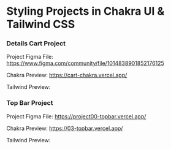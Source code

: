 
# Styling Projects in Chakra UI & Tailwind CSS

### Details Cart Project

Project Figma File: https://www.figma.com/community/file/1014838901852176125

Chakra Preview: https://cart-chakra.vercel.app/

Tailwind Preview: 

### Top Bar Project

Project Figma File: https://project00-topbar.vercel.app/

Chakra Preview: https://03-topbar.vercel.app/

Tailwind Preview: 
